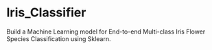 # Iris_Classifier
Build a Machine Learning model for End-to-end Multi-class Iris Flower Species Classification using Sklearn.
